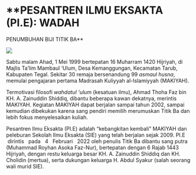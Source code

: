 # **PESANTREN ILMU EKSAKTA (PI.E): WADAH
PENUMBUHAN BIJI TITIK BA**

![](/images/uploads/whatsapp-image-2025-07-25-at-18.30.29_00f86fac.jpg)

Sabtu malam Ahad, 1 Mei 1999 bertepatan 16 Muharram 1420 Hijriyah, di Majlis Ta’lim Mambaul ‘Ulum, Desa Kemanggungan, Kecamatan Tarub, Kabupaten
Tegal.
Sekitar 30 remaja bersenandung 99 *asmaul husna*, memulai pengajaran
pertama Madrasah Kuliyyah al-Islamiyyah (MAKIYAH).

Termotivasi filosofi *wahdatul
‘ulum* (kesatuan ilmu), Ahmad Thoha Faz bin
KH. A. Zainuddin Shiddiq,
dibantu beberapa kawan dekatnya, merintis MAKIYAH. Kegiatan MAKIYAH dapat
berjalan sampai tahun 2002, sampai kemudian dibekukan karena sang pendiri
memilih merumuskan Titik Ba dan lebih fokus menyelesaikan kuliah. 

Pesantren Ilmu Eksakta (PI.E) adalah “kebangkitan kembali” MAKIYAH
dan peleburan Sekolah Ilmu Eksakta (SIE) yang telah berjalan sejak 2009. PI.E   dirintis   pada 
 4 
 Februari 
 2022
oleh penulis Titik Ba dibantu sang putra (Muhammad Royhan Asoka Faz-Nur),
bertepatan dengan 6 Rajab 1443 Hijriyah, dengan restu keluarga besar KH. A.
Zainuddin Shiddiq dan KH. Cholidin (mertua), serta dukungan keluarga H. Abdul
Syakur (salah seorang wali murid SIE).
